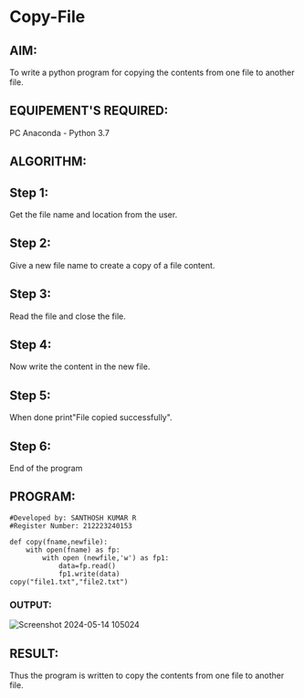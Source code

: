 # Copy-File
## AIM:
To write a python program for copying the contents from one file to another file.
## EQUIPEMENT'S REQUIRED: 
PC
Anaconda - Python 3.7
## ALGORITHM: 
## Step 1:
Get the file name and location from the user.

## Step 2:
Give a new file name to create a copy of a file content.

## Step 3:
Read the file and close the file.

## Step 4:
Now write the content in the new file.

## Step 5:
When done print"File copied successfully".

## Step 6:
End of the program
## PROGRAM:
```
#Developed by: SANTHOSH KUMAR R
#Register Number: 212223240153

def copy(fname,newfile):
    with open(fname) as fp:
        with open (newfile,'w') as fp1:
            data=fp.read()
            fp1.write(data)
copy("file1.txt","file2.txt")
```
### OUTPUT:

![Screenshot 2024-05-14 105024](https://github.com/23000966/Copy-File/assets/153983364/692207c1-8e9a-4848-a2ea-1615897bed94)



## RESULT:
Thus the program is written to copy the contents from one file to another file.
